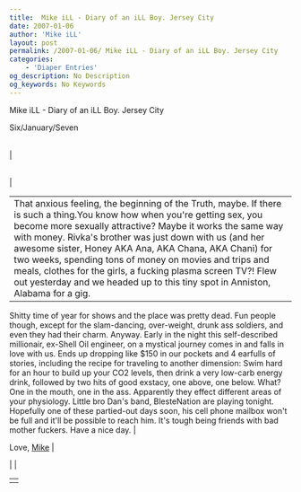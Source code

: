 ```yaml
---
title:  Mike iLL - Diary of an iLL Boy. Jersey City
date: 2007-01-06
author: 'Mike iLL'
layout: post
permalink: /2007-01-06/ Mike iLL - Diary of an iLL Boy. Jersey City
categories:
    - 'Diaper Entries'
og_description: No Description
og_keywords: No Keywords
---
```

<style>
body {
  background-color: ;
  color: ;
}
a {
  color: ;
}
a:active {
  color: ;
}
a:visited {
  color: ;
}
</style>

   Mike iLL - Diary of an iLL Boy. Jersey City  

Six/January/Seven


|  |  |  |  |
| --- | --- | --- | --- |
| 

|  |  |
| --- | --- |
| 


|  |
| --- |
| That anxious feeling, the beginning of the Truth, maybe. If there is such a thing.You know how when you're getting sex, you become more sexually attractive? Maybe it works the same way with money. Rivka's brother was just down with us (and her awesome sister, Honey AKA Ana, AKA Chana, AKA Chani) for two weeks, spending tons of money on movies and trips and meals, clothes for the girls, a fucking plasma screen TV?! Flew out yesterday and we headed up to this tiny spot in Anniston, Alabama for a gig.
 Shitty time of year for shows and the place was pretty dead. Fun people though, except for the slam-dancing, over-weight, drunk ass soldiers, and even they had their charm. Anyway. Early in the night this self-described millionair, ex-Shell Oil engineer, on a mystical journey comes in and falls in love with us. Ends up dropping like $150 in our pockets and 4 earfulls of stories, including the recipe for traveling to another dimension:
Swim hard for an hour to build up your CO2 levels, then drink a very low-carb energy drink, followed by two hits of good exstacy, one above, one below. What? One in the mouth, one in the ass. Apparently they effect different areas of your physiology.
Little bro Dan's band, BlesteNation are playing tonight. Hopefully one of these partied-out days soon, his cell phone mailbox won't be full and it'll be possible to reach him. It's tough being friends with bad mother fuckers.
Have a nice day.  |

















Love,
[Mike](mailto:mike@obliteration.com) |

 |  |

   


|  |
| --- |
|   |

   
   
   
   
  

